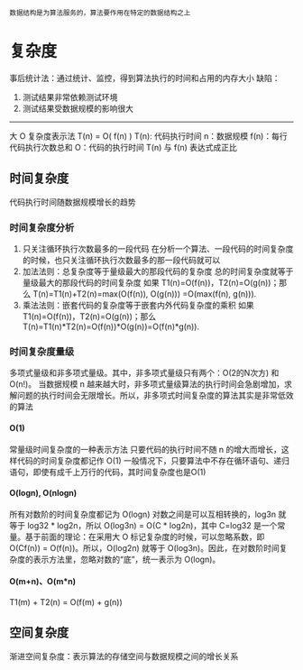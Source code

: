 ``
数据结构是为算法服务的，算法要作用在特定的数据结构之上
``
# 复杂度
事后统计法：通过统计、监控，得到算法执行的时间和占用的内存大小
缺陷：
1. 测试结果非常依赖测试环境
2. 测试结果受数据规模的影响很大
---
大 O 复杂度表示法
T(n) = O( f(n) )
T(n): 代码执行时间
n：数据规模
f(n)：每行代码执行次数总和
O：代码的执行时间 T(n) 与 f(n) 表达式成正比

## 时间复杂度
代码执行时间随数据规模增长的趋势

### 时间复杂度分析
1. 只关注循环执行次数最多的一段代码
   在分析一个算法、一段代码的时间复杂度的时候，也只关注循环执行次数最多的那一段代码就可以
2. 加法法则：总复杂度等于量级最大的那段代码的复杂度
   总的时间复杂度就等于量级最大的那段代码的时间复杂度
   如果 T1(n)=O(f(n))，T2(n)=O(g(n))；那么 T(n)=T1(n)+T2(n)=max(O(f(n)), O(g(n))) =O(max(f(n), g(n))).
3. 乘法法则：嵌套代码的复杂度等于嵌套内外代码复杂度的乘积
   如果 T1(n)=O(f(n))，T2(n)=O(g(n))；那么 T(n)=T1(n)*T2(n)=O(f(n))*O(g(n))=O(f(n)*g(n)).

### 时间复杂度量级
多项式量级和非多项式量级。其中，非多项式量级只有两个：O(2的N次方) 和 O(n!)。
当数据规模 n 越来越大时，非多项式量级算法的执行时间会急剧增加，求解问题的执行时间会无限增长。所以，非多项式时间复杂度的算法其实是非常低效的算法

#### O(1)
常量级时间复杂度的一种表示方法
只要代码的执行时间不随 n 的增大而增长，这样代码的时间复杂度都记作 O(1)
一般情况下，只要算法中不存在循环语句、递归语句，即使有成千上万行的代码，其时间复杂度也是Ο(1)

#### O(logn), O(nlogn)
所有对数阶的时间复杂度都记为 O(logn)
对数之间是可以互相转换的，log3n 就等于 log32 * log2n，所以 O(log3n) = O(C * log2n)，其中 C=log32 是一个常量。基于前面的理论：在采用大 O 标记复杂度的时候，可以忽略系数，即 O(Cf(n)) = O(f(n))。所以，O(log2n) 就等于 O(log3n)。因此，在对数阶时间复杂度的表示方法里，忽略对数的“底”，统一表示为 O(logn)。

#### O(m+n)、O(m*n)
T1(m) + T2(n) = O(f(m) + g(n))

## 空间复杂度
渐进空间复杂度：表示算法的存储空间与数据规模之间的增长关系

